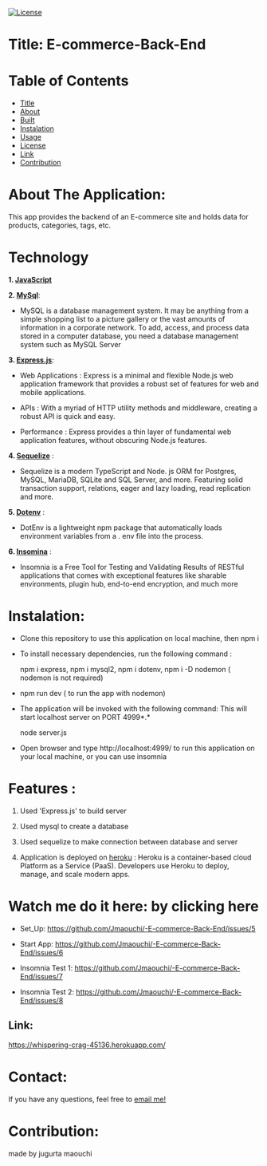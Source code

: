 [![License](https://img.shields.io/apm/l/npm)](https://choosealicense.com/licenses/mit/)


# Title: E-commerce-Back-End


# Table of  Contents

* [Title](#title)
* [About](#about)
* [Built](#Technology)
* [Instalation](#header.instal)
* [Usage](header.usage)
* [License](#header.license)
* [Link](#link)
* [Contribution](#header.contribution)



# About The Application:
  This app provides the backend of an E-commerce site and holds data for products, categories, tags, etc.


# Technology

**1. [JavaScript](https;//javascript.com/)**


**2. [MySql](https://MySql.com/)**: 

* MySQL is a database management system.
  It may be anything from a simple shopping list to a picture gallery or the vast amounts of information in a 
  corporate network. To add, access, and process data stored in a computer database, you need a database management
  system such as MySQL Server


**3. [Express.js](https://expressjs.com/)**:

* Web Applications : Express is a minimal and flexible Node.js web application framework that provides a robust set of features for web and   mobile applications.

* APIs : With a myriad of HTTP utility methods and middleware, creating a robust API is quick and easy.

* Performance : Express provides a thin layer of fundamental web application features, without obscuring Node.js features.


**4. [Sequelize](https://Sequelize.com/)** : 

* Sequelize is a modern TypeScript and Node. js ORM for Postgres, MySQL, MariaDB, SQLite and SQL Server, 
  and more. Featuring solid transaction support, relations, eager and lazy loading, read replication and more.


**5. [Dotenv](https://Dotenv.com/)** :

* DotEnv is a lightweight npm package that automatically loads environment variables from a . env file into the process.


**6. [Insomina](https://insomnia.rest/)** :

* Insomnia is a Free Tool for Testing and Validating Results of RESTful applications that comes with exceptional features like sharable environments, plugin hub, end-to-end encryption, and much more

  
# Instalation:

* Clone this repository to use this application on local machine, then npm i 


* To install necessary dependencies, run the following command :

  npm i express,  npm i mysql2,  npm i dotenv,  npm i -D nodemon ( nodemon is not required)


* npm run dev ( to run the app with nodemon)  
  

* The application will be invoked with the following command: This will start localhost server on PORT 4999*.*

    node server.js


* Open browser and type http://localhost:4999/ to run this application on your local machine, or you can use insomnia 




# Features :

1. Used 'Express.js' to build server

2. Used mysql to create a database 

3. Used sequelize to make connection between database and server

4. Application is deployed on [heroku](https://still-eyrie-43558.herokuapp.com/) : Heroku is a container-based cloud Platform as a Service (PaaS). Developers use Heroku to deploy, manage, and scale modern apps.



# Watch me do it here: by clicking here  

- Set_Up: https://github.com/Jmaouchi/-E-commerce-Back-End/issues/5

- Start App:  https://github.com/Jmaouchi/-E-commerce-Back-End/issues/6

- Insomnia Test 1: https://github.com/Jmaouchi/-E-commerce-Back-End/issues/7

- Insomnia Test 2: https://github.com/Jmaouchi/-E-commerce-Back-End/issues/8

## Link:  
  
https://whispering-crag-45136.herokuapp.com/


# Contact:
If you have any questions, feel free to [email me!](djigo.maouchi@yahoo.com)



# Contribution:
made by jugurta maouchi 